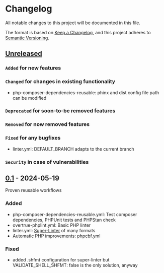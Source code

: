 # Changelog
All notable changes to this project will be documented in this file.

The format is based on [Keep a Changelog](https://keepachangelog.com/en/1.0.0/),
and this project adheres to [Semantic Versioning](https://semver.org/spec/v2.0.0.html).

## [Unreleased]
### `Added` for new features

### `Changed` for changes in existing functionality
- php-composer-dependencies-reusable: phinx and dist config file path can be modified

### `Deprecated` for soon-to-be removed features

### `Removed` for now removed features

### `Fixed` for any bugfixes
- linter.yml: DEFAULT_BRANCH adapts to the current branch

### `Security` in case of vulnerabilities

## [0.1] - 2024-05-19
Proven reusable workflows
### Added
- php-composer-dependencies-reusable.yml: Test composer dependencies, PHPUnit tests and PHPStan check
- overtrue-phplint.yml: Basic PHP linter
- linter.yml: [Super-Linter](https://github.com/super-linter/super-linter) of many formats
- Automatic PHP improvements: phpcbf.yml

### Fixed
- added .shfmt configuration for super-linter but VALIDATE_SHELL_SHFMT: false is the only solution, anyway

[Unreleased]: https://github.com/WorkOfStan/seablast-actions/compare/v0.1...HEAD
[0.1]: https://github.com/WorkOfStan/seablast-actions/releases/tag/v0.1
